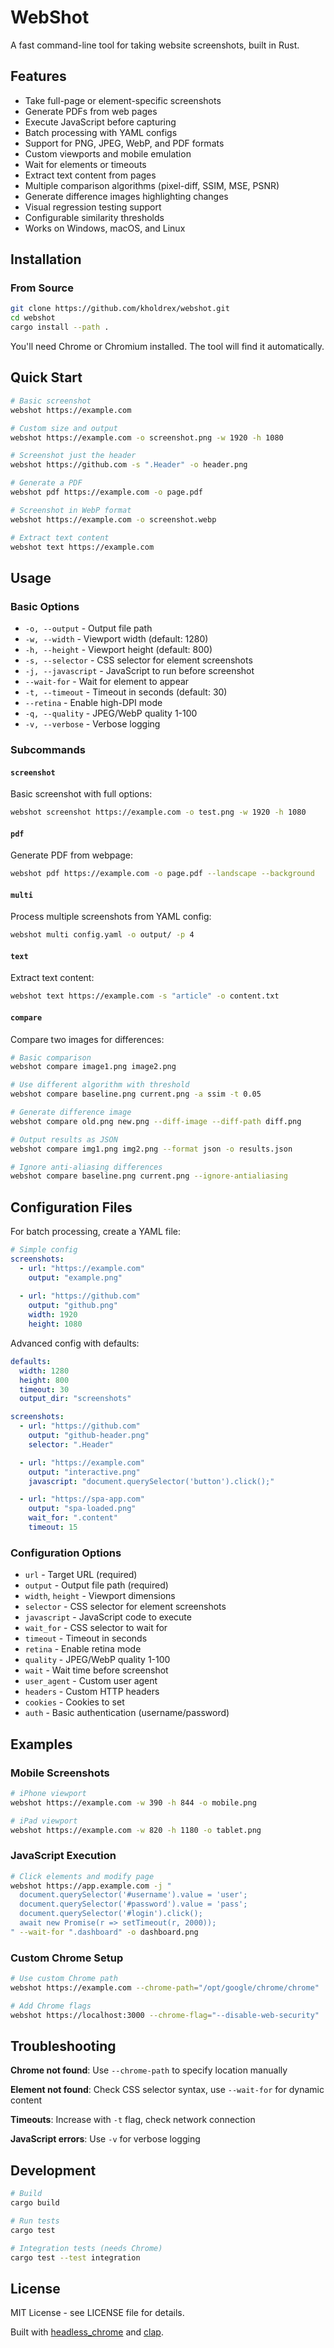 # WebShot

A fast command-line tool for taking website screenshots, built in Rust.

## Features

- Take full-page or element-specific screenshots
- Generate PDFs from web pages
- Execute JavaScript before capturing
- Batch processing with YAML configs
- Support for PNG, JPEG, WebP, and PDF formats
- Custom viewports and mobile emulation
- Wait for elements or timeouts
- Extract text content from pages
- Multiple comparison algorithms (pixel-diff, SSIM, MSE, PSNR)
- Generate difference images highlighting changes
- Visual regression testing support
- Configurable similarity thresholds
- Works on Windows, macOS, and Linux

## Installation

### From Source

```bash
git clone https://github.com/kholdrex/webshot.git
cd webshot
cargo install --path .
```

You'll need Chrome or Chromium installed. The tool will find it automatically.

## Quick Start

```bash
# Basic screenshot
webshot https://example.com

# Custom size and output
webshot https://example.com -o screenshot.png -w 1920 -h 1080

# Screenshot just the header
webshot https://github.com -s ".Header" -o header.png

# Generate a PDF
webshot pdf https://example.com -o page.pdf

# Screenshot in WebP format
webshot https://example.com -o screenshot.webp

# Extract text content
webshot text https://example.com
```

## Usage

### Basic Options

- `-o, --output` - Output file path
- `-w, --width` - Viewport width (default: 1280)
- `-h, --height` - Viewport height (default: 800)
- `-s, --selector` - CSS selector for element screenshots
- `-j, --javascript` - JavaScript to run before screenshot
- `--wait-for` - Wait for element to appear
- `-t, --timeout` - Timeout in seconds (default: 30)
- `--retina` - Enable high-DPI mode
- `-q, --quality` - JPEG/WebP quality 1-100
- `-v, --verbose` - Verbose logging

### Subcommands

#### `screenshot`
Basic screenshot with full options:
```bash
webshot screenshot https://example.com -o test.png -w 1920 -h 1080
```

#### `pdf`
Generate PDF from webpage:
```bash
webshot pdf https://example.com -o page.pdf --landscape --background
```

#### `multi`
Process multiple screenshots from YAML config:
```bash
webshot multi config.yaml -o output/ -p 4
```

#### `text`
Extract text content:
```bash
webshot text https://example.com -s "article" -o content.txt
```

#### `compare`
Compare two images for differences:
```bash
# Basic comparison
webshot compare image1.png image2.png

# Use different algorithm with threshold
webshot compare baseline.png current.png -a ssim -t 0.05

# Generate difference image
webshot compare old.png new.png --diff-image --diff-path diff.png

# Output results as JSON
webshot compare img1.png img2.png --format json -o results.json

# Ignore anti-aliasing differences
webshot compare baseline.png current.png --ignore-antialiasing
```

## Configuration Files

For batch processing, create a YAML file:

```yaml
# Simple config
screenshots:
  - url: "https://example.com"
    output: "example.png"
    
  - url: "https://github.com"
    output: "github.png"
    width: 1920
    height: 1080
```

Advanced config with defaults:

```yaml
defaults:
  width: 1280
  height: 800
  timeout: 30
  output_dir: "screenshots"

screenshots:
  - url: "https://github.com"
    output: "github-header.png"
    selector: ".Header"

  - url: "https://example.com"
    output: "interactive.png"
    javascript: "document.querySelector('button').click();"

  - url: "https://spa-app.com"
    output: "spa-loaded.png"
    wait_for: ".content"
    timeout: 15
```

### Configuration Options

- `url` - Target URL (required)
- `output` - Output file path (required)
- `width`, `height` - Viewport dimensions
- `selector` - CSS selector for element screenshots
- `javascript` - JavaScript code to execute
- `wait_for` - CSS selector to wait for
- `timeout` - Timeout in seconds
- `retina` - Enable retina mode
- `quality` - JPEG/WebP quality 1-100
- `wait` - Wait time before screenshot
- `user_agent` - Custom user agent
- `headers` - Custom HTTP headers
- `cookies` - Cookies to set
- `auth` - Basic authentication (username/password)

## Examples

### Mobile Screenshots
```bash
# iPhone viewport
webshot https://example.com -w 390 -h 844 -o mobile.png

# iPad viewport  
webshot https://example.com -w 820 -h 1180 -o tablet.png
```

### JavaScript Execution
```bash
# Click elements and modify page
webshot https://app.example.com -j "
  document.querySelector('#username').value = 'user';
  document.querySelector('#password').value = 'pass';
  document.querySelector('#login').click();
  await new Promise(r => setTimeout(r, 2000));
" --wait-for ".dashboard" -o dashboard.png
```

### Custom Chrome Setup
```bash
# Use custom Chrome path
webshot https://example.com --chrome-path="/opt/google/chrome/chrome"

# Add Chrome flags
webshot https://localhost:3000 --chrome-flag="--disable-web-security"
```

## Troubleshooting

**Chrome not found**: Use `--chrome-path` to specify location manually

**Element not found**: Check CSS selector syntax, use `--wait-for` for dynamic content

**Timeouts**: Increase with `-t` flag, check network connection

**JavaScript errors**: Use `-v` for verbose logging

## Development

```bash
# Build
cargo build

# Run tests
cargo test

# Integration tests (needs Chrome)
cargo test --test integration
```

## License

MIT License - see LICENSE file for details.

Built with [headless_chrome](https://github.com/rust-headless-chrome/rust-headless-chrome) and [clap](https://github.com/clap-rs/clap).